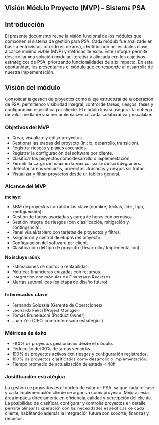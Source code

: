 ## Visión Módulo Proyecto (MVP) – Sistema PSA

## Introducción

El presente documento reúne la visión funcional de los módulos que componen el sistema de gestión para PSA.
Cada módulo fue analizado en base a entrevistas con líderes de área, identificando necesidades clave, alcance mínimo viable (MVP) y métricas de éxito.
Este enfoque permite desarrollar una solución modular, iterativa y alineada con los objetivos estratégicos de PSA, priorizando funcionalidades de alto impacto.
En esta oportunidad, les presentamos el módulo que corresponde al desarrollo de nuestra implementación.

## Visión del módulo

Consolidar la gestión de proyectos como el eje estructural de la operación de PSA, permitiendo visibilidad integral, control de tareas, riesgos, fases y configuración específica por cliente. El módulo busca asegurar la entrega de valor mediante una herramienta centralizada, colaborativa y escalable.

### Objetivos del MVP

* Crear, visualizar y editar proyectos.
* Gestionar las etapas del proyecto (inicio, desarrollo, transición).
* Registrar riesgos y planes asociados.
* Registrar la configuración del software por cliente.
* Clasificar los proyectos como desarrollo o implementación.
* Permitir la carga de horas en tareas por parte de los integrantes.
* Detectar tareas vencidas, proyectos atrasados y riesgos sin tratar.
* Visualizar y filtrar proyectos desde un tablero general.

### Alcance del MVP

**Incluye:**

* ABM de proyectos con atributos clave (nombre, fechas, líder, tipo, configuración).
* Gestión de tareas asociadas y carga de horas con permisos.
* Gestión integral de riesgos (con clasificación, mitigación y contingencia).
* Panel visual/tablero con tarjetas de proyectos y filtros.
* Asignación y control de etapas del proyecto.
* Configuración del software por cliente.
* Clasificación del tipo de proyecto (Desarrollo / Implementación).

**No incluye (aún):**

* Estimaciones de costos o rentabilidad.
* Métricas financieras cruzadas con recursos.
* Integración con módulos de Finanzas o Recursos.
* Alertas automáticas (en etapa de diseño futuro).

### Interesados clave

* Fernando Soluzzia (Gerente de Operaciones)
* Leonardo Felici (Project Manager)
* Tomás Bruneleschi (Product Owner)
* Juan Zeo (CEO, como interesado estratégico)

### Métricas de éxito

* +80% de proyectos gestionados desde el módulo.
* Reducción del 30% de tareas vencidas.
* 100% de proyectos activos con riesgos y configuración registrados.
* 100% de proyectos clasificados como desarrollo o implementación.
* Tiempo promedio de actualización de estado < 48h.

### Justificación estratégica

La gestión de proyectos es el núcleo de valor de PSA, ya que cada release y cada implementación cliente se organiza como proyecto. Mejorar esta área impacta directamente en eficiencia, calidad y percepción del cliente. La posibilidad de clasificar, configurar y controlar proyectos en detalle permite alinear la operación con las necesidades específicas de cada cliente, habilitando además la integración futura con soporte, finanzas y recursos.
